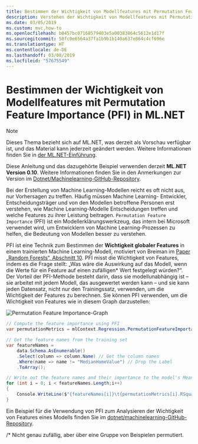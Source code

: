 ```yaml
---
title: Bestimmen der Wichtigkeit von Modellfeatures mit Permutation Feature Importance (PFI) in ML.NET
description: Verstehen der Wichtigkeit von Modellfeatures mit Permutation Feature Importance (PFI) in ML.NET
ms.date: 03/05/2019
ms.custom: mvc,how-to
ms.openlocfilehash: b0457bc07168579403e5a00383864c5612e1d17f
ms.sourcegitcommit: 58fc0e6564a37fa1b9b1b140a637e864c4cf696e
ms.translationtype: HT
ms.contentlocale: de-DE
ms.lasthandoff: 03/08/2019
ms.locfileid: "57675549"
---
```

# <a name="determine-the-feature-importance-of-models-with-permutation-feature-importance-in-mlnet"></a>Bestimmen der Wichtigkeit von Modellfeatures mit Permutation Feature Importance (PFI) in ML.NET

> [!NOTE]
> Dieses Thema bezieht sich auf ML.NET, was derzeit als Vorschau verfügbar ist, und das Material kann jederzeit geändert werden. Weitere Informationen finden Sie in [der ML.NET-Einführung](https://www.microsoft.com/net/learn/apps/machine-learning-and-ai/ml-dotnet).

Diese Anleitung und das dazugehörte Beispiel verwenden derzeit **ML.NET Version 0.10**. Weitere Informationen finden Sie in den Anmerkungen zur Version im [Dotnet/Machinelearning-GitHub-Repository](https://github.com/dotnet/machinelearning/tree/master/docs/release-notes).

Bei der Erstellung von Machine Learning-Modellen reicht es oft nicht aus, nur Vorhersagen zu treffen. Häufig müssen Machine Learning- Entwickler, Entscheidungsträger und von den Modellen betroffene Personen erst verstehen, wie Machine Learning-Modelle Entscheidungen treffen und welche Features zu ihrer Leistung beitragen. `Permutation Feature Importance` (PFI) ist ein Modellerklärungswerkzeug, das intern bei Microsoft verwendet wird, um Entwicklern von Machine Learning-Prozessen zu helfen, die Bedeutung von Modellen besser zu verstehen.

PFI ist eine Technik zum Bestimmen der **Wichtigkeit globaler Features** in einem trainierten Machine Learning-Modell, motiviert von Breiman im [Paper „Random Forests“, Abschnitt 10](https://www.stat.berkeley.edu/~breiman/randomforest2001.pdf). PFI misst die Wichtigkeit von Features, indem es die Frage stellt: „Was wäre die Auswirkung auf das Modell, wenn die Werte für ein Feature auf einen zufälligen* Wert festgelegt würden?“. Der Vorteil der PFI-Methode besteht darin, dass sie modellunabhängig ist – sie arbeitet mit jedem Modell, das ausgewertet werden kann – und sie kann jeden Datensatz, nicht nur den Trainingssatz, verwenden, um die Wichtigkeit der Features zu berechnen. Sie können PFI verwenden, um die Wichtigkeit von Features wie in diesem Graph darzustellen:

![Permutation Feature Importance-Graph](./media/determine-global-feature-importance-in-model/pfi-graph.png)

```csharp
// Compute the feature importance using PFI
var permutationMetrics = mlContext.Regression.PermutationFeatureImportance(model.LastTransformer, model.Transform(data), "MedianHomeValue");

// Get the feature names from the training set
var featureNames =
    data.Schema.AsEnumerable()
    .Select(column => column.Name) // Get the column names
    .Where(name => name != "MedianHomeValue") // Drop the Label
    .ToArray();

// Write out the feature names and their importance to the model's Mean R-squared value
for (int i = 0; i < featureNames.Length;i++)
{
    Console.WriteLine($"{featureNames[i]}\t{permutationMetrics[i].RSquared.Mean:G4}");
}
```

Ein Beispiel für die Verwendung von PFI zum Analysieren der Wichtigkeit von Features eines Modells finden Sie im [ dotnet/machinelearning-GitHub-Repository](https://github.com/dotnet/machinelearning/tree/master/docs/samples/Microsoft.ML.Samples/Dynamic/PermutationFeatureImportance).

/* Nicht genau zufällig, aber über eine Gruppe von Beispielen permutiert.
